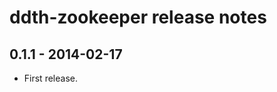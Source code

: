 ddth-zookeeper release notes
==========================

0.1.1 - 2014-02-17
------------------
- First release.
